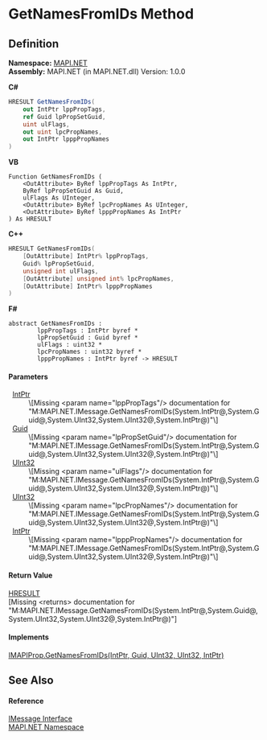 # GetNamesFromIDs Method




## Definition
**Namespace:** <a href="5bef4637-66f8-16d4-e5f4-4d0da57a1538.md">MAPI.NET</a>  
**Assembly:** MAPI.NET (in MAPI.NET.dll) Version: 1.0.0

**C#**
``` C#
HRESULT GetNamesFromIDs(
	out IntPtr lppPropTags,
	ref Guid lpPropSetGuid,
	uint ulFlags,
	out uint lpcPropNames,
	out IntPtr lpppPropNames
)
```
**VB**
``` VB
Function GetNamesFromIDs ( 
	<OutAttribute> ByRef lppPropTags As IntPtr,
	ByRef lpPropSetGuid As Guid,
	ulFlags As UInteger,
	<OutAttribute> ByRef lpcPropNames As UInteger,
	<OutAttribute> ByRef lpppPropNames As IntPtr
) As HRESULT
```
**C++**
``` C++
HRESULT GetNamesFromIDs(
	[OutAttribute] IntPtr% lppPropTags, 
	Guid% lpPropSetGuid, 
	unsigned int ulFlags, 
	[OutAttribute] unsigned int% lpcPropNames, 
	[OutAttribute] IntPtr% lpppPropNames
)
```
**F#**
``` F#
abstract GetNamesFromIDs : 
        lppPropTags : IntPtr byref * 
        lpPropSetGuid : Guid byref * 
        ulFlags : uint32 * 
        lpcPropNames : uint32 byref * 
        lpppPropNames : IntPtr byref -> HRESULT 
```



#### Parameters
<dl><dt>  <a href="https://learn.microsoft.com/dotnet/api/system.intptr" target="_blank" rel="noopener noreferrer">IntPtr</a></dt><dd>\[Missing &lt;param name="lppPropTags"/&gt; documentation for "M:MAPI.NET.IMessage.GetNamesFromIDs(System.IntPtr@,System.Guid@,System.UInt32,System.UInt32@,System.IntPtr@)"\]</dd><dt>  <a href="https://learn.microsoft.com/dotnet/api/system.guid" target="_blank" rel="noopener noreferrer">Guid</a></dt><dd>\[Missing &lt;param name="lpPropSetGuid"/&gt; documentation for "M:MAPI.NET.IMessage.GetNamesFromIDs(System.IntPtr@,System.Guid@,System.UInt32,System.UInt32@,System.IntPtr@)"\]</dd><dt>  <a href="https://learn.microsoft.com/dotnet/api/system.uint32" target="_blank" rel="noopener noreferrer">UInt32</a></dt><dd>\[Missing &lt;param name="ulFlags"/&gt; documentation for "M:MAPI.NET.IMessage.GetNamesFromIDs(System.IntPtr@,System.Guid@,System.UInt32,System.UInt32@,System.IntPtr@)"\]</dd><dt>  <a href="https://learn.microsoft.com/dotnet/api/system.uint32" target="_blank" rel="noopener noreferrer">UInt32</a></dt><dd>\[Missing &lt;param name="lpcPropNames"/&gt; documentation for "M:MAPI.NET.IMessage.GetNamesFromIDs(System.IntPtr@,System.Guid@,System.UInt32,System.UInt32@,System.IntPtr@)"\]</dd><dt>  <a href="https://learn.microsoft.com/dotnet/api/system.intptr" target="_blank" rel="noopener noreferrer">IntPtr</a></dt><dd>\[Missing &lt;param name="lpppPropNames"/&gt; documentation for "M:MAPI.NET.IMessage.GetNamesFromIDs(System.IntPtr@,System.Guid@,System.UInt32,System.UInt32@,System.IntPtr@)"\]</dd></dl>

#### Return Value
<a href="50596607-a328-ef10-6ea9-0448fbb7d197.md">HRESULT</a>  
\[Missing &lt;returns&gt; documentation for "M:MAPI.NET.IMessage.GetNamesFromIDs(System.IntPtr@,System.Guid@,System.UInt32,System.UInt32@,System.IntPtr@)"\]

#### Implements
<a href="c216ad5d-2e67-c43f-71c9-960c28fe4cea.md">IMAPIProp.GetNamesFromIDs(IntPtr, Guid, UInt32, UInt32, IntPtr)</a>  


## See Also


#### Reference
<a href="f542b7a9-d1ab-fed6-c2df-7c20b044fccc.md">IMessage Interface</a>  
<a href="5bef4637-66f8-16d4-e5f4-4d0da57a1538.md">MAPI.NET Namespace</a>  
